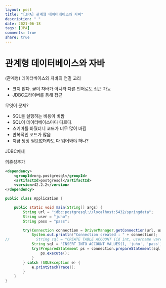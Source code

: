 ```yaml
---
layout: post
title: "[JPA] 관계형 데이터베이스와 자바"
description: " "
date: 2021-06-18
tags: [JPA]
comments: true
share: true
---
```


# 관계형 데이터베이스와 자바



(관계형) 데이터베이스와 자바의 연결 고리

- 크지 않다. 굳이 자바가 아니라 다른 언어로도 접근 가능
- JDBC드라이버를 통해 접근



무엇이 문제?

- SQL을 실행하는 비용이 비쌈
- SQL이 데이터베이스마다 다르다.
- 스키마를 바꿨더니 코드가 너무 많이 바뀜
- 반복적인 코드가 많음
- 지금 당장 필요없더라도 다 읽어와야 하나?



JDBC예제

의존성추가

```xml
<dependency>
    <groupId>org.postgresql</groupId>
    <artifactId>postgresql</artifactId>
    <version>42.2.2</version>
</dependency>
```

```java
public class Application {

    public static void main(String[] args) {
        String url = "jdbc:postgresql://localhost:5432/springdata";
        String user = "juho";
        String pass = "pass";

        try(Connection connection = DriverManager.getConnection(url, user, pass)) {
            System.out.println("Connection created : " + connection);
//            String sql = "CREATE TABLE ACCOUNT (id int, username varchar(255), password varchar(255));";
            String sql = "INSERT INTO ACCOUNT VALUES(1, 'juho', 'pass');";
            try(PreparedStatement ps = connection.prepareStatement(sql)) {
                ps.execute();
            }
        } catch (SQLException e) {
            e.printStackTrace();
        }
    }
}
```



